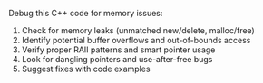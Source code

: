 Debug this C++ code for memory issues:
1. Check for memory leaks (unmatched new/delete, malloc/free)
2. Identify potential buffer overflows and out-of-bounds access
3. Verify proper RAII patterns and smart pointer usage
4. Look for dangling pointers and use-after-free bugs
5. Suggest fixes with code examples